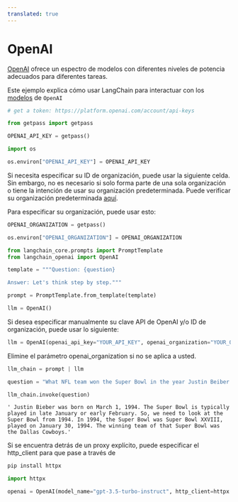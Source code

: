 ```yaml
---
translated: true
---
```


# OpenAI

[OpenAI](https://platform.openai.com/docs/introduction) ofrece un espectro de modelos con diferentes niveles de potencia adecuados para diferentes tareas.

Este ejemplo explica cómo usar LangChain para interactuar con los [modelos](https://platform.openai.com/docs/models) de `OpenAI`

```python
# get a token: https://platform.openai.com/account/api-keys

from getpass import getpass

OPENAI_API_KEY = getpass()
```

```python
import os

os.environ["OPENAI_API_KEY"] = OPENAI_API_KEY
```

Si necesita especificar su ID de organización, puede usar la siguiente celda. Sin embargo, no es necesario si solo forma parte de una sola organización o tiene la intención de usar su organización predeterminada. Puede verificar su organización predeterminada [aquí](https://platform.openai.com/account/api-keys).

Para especificar su organización, puede usar esto:

```python
OPENAI_ORGANIZATION = getpass()

os.environ["OPENAI_ORGANIZATION"] = OPENAI_ORGANIZATION
```

```python
from langchain_core.prompts import PromptTemplate
from langchain_openai import OpenAI
```

```python
template = """Question: {question}

Answer: Let's think step by step."""

prompt = PromptTemplate.from_template(template)
```

```python
llm = OpenAI()
```

Si desea especificar manualmente su clave API de OpenAI y/o ID de organización, puede usar lo siguiente:

```python
llm = OpenAI(openai_api_key="YOUR_API_KEY", openai_organization="YOUR_ORGANIZATION_ID")
```

Elimine el parámetro openai_organization si no se aplica a usted.

```python
llm_chain = prompt | llm
```

```python
question = "What NFL team won the Super Bowl in the year Justin Beiber was born?"

llm_chain.invoke(question)
```

```output
' Justin Bieber was born on March 1, 1994. The Super Bowl is typically played in late January or early February. So, we need to look at the Super Bowl from 1994. In 1994, the Super Bowl was Super Bowl XXVIII, played on January 30, 1994. The winning team of that Super Bowl was the Dallas Cowboys.'
```

Si se encuentra detrás de un proxy explícito, puede especificar el http_client para que pase a través de

```python
pip install httpx

import httpx

openai = OpenAI(model_name="gpt-3.5-turbo-instruct", http_client=httpx.Client(proxies="http://proxy.yourcompany.com:8080"))
```
